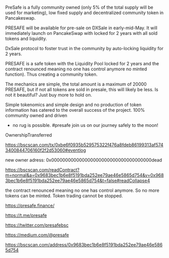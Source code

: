PreSafe is a fully community owned (only 5% of the total supply will be used for marketing), low fixed supply and decentralized community token in Pancakeswap.

PRESAFE will be available for pre-sale on DXSale in early-mid-May. It will immediately launch on PancakeSwap with locked for 2 years with all sold tokens and liquidity.

DxSale protocol to foster trust in the community by auto-locking liquidity for 2 years.

PRESAFE is a safe token with the Liquidity Pool locked for 2 years and the contract renounced meaning no one has control anymore no minted function). Thus creating a community token.

The mechanics are simple, the total amount is a maximum of 20000 PRESAFE, but if not all tokens are sold in presale, this will likely be less. Is not it beautiful? Just buy more to hold on.

Simple tokenomics and simple design and no production of token information has catered to the overall success of the project. 100% community owned and driven 
- no rug is possible. #presafe join us on our journey safely to the moon!

OwnershipTransferred

https://bscscan.com/tx/0xbe6f0935b529575322f476a8fdeb86199313af5743400844706160f2f2d53060#eventlog

new owner adress: 0x000000000000000000000000000000000000dead

https://bscscan.com/readContract?m=normal&a=0x9683bec1b6e8f5191bda252ee79ae46e5865d754&v=0x9683bec1b6e8f5191bda252ee79ae46e5865d754&t=false#readCollapse4

the contract renounced meaning no one has control anymore. So no more tokens can be minted. Token trading cannot be stopped.


https://presafe.finance/

https://t.me/presafe

https://twitter.com/presafebsc

https://medium.com/@presafe

https://bscscan.com/address/0x9683bec1b6e8f5191bda252ee79ae46e5865d754
